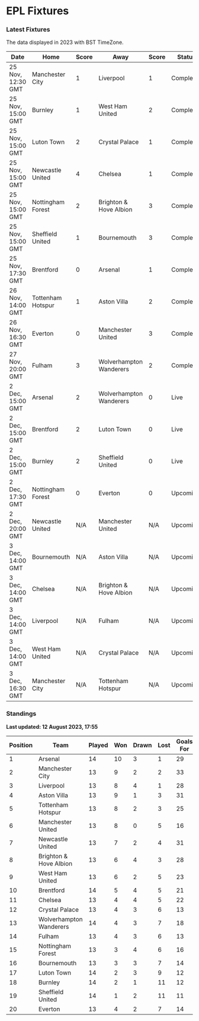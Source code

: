# EPL Fixtures

### Latest Fixtures

The data displayed in 2023 with BST TimeZone.

<!-- START_TABLE -->
| Date | Home | Score | Away | Score | Status |
|-------------|--------|--------------|--------|--------------|--------|
| 25 Nov, 12:30 GMT | Manchester City | 1 | Liverpool | 1 | Completed |
| 25 Nov, 15:00 GMT | Burnley | 1 | West Ham United | 2 | Completed |
| 25 Nov, 15:00 GMT | Luton Town | 2 | Crystal Palace | 1 | Completed |
| 25 Nov, 15:00 GMT | Newcastle United | 4 | Chelsea | 1 | Completed |
| 25 Nov, 15:00 GMT | Nottingham Forest | 2 | Brighton & Hove Albion | 3 | Completed |
| 25 Nov, 15:00 GMT | Sheffield United | 1 | Bournemouth | 3 | Completed |
| 25 Nov, 17:30 GMT | Brentford | 0 | Arsenal | 1 | Completed |
| 26 Nov, 14:00 GMT | Tottenham Hotspur | 1 | Aston Villa | 2 | Completed |
| 26 Nov, 16:30 GMT | Everton | 0 | Manchester United | 3 | Completed |
| 27 Nov, 20:00 GMT | Fulham | 3 | Wolverhampton Wanderers | 2 | Completed |
| 2 Dec, 15:00 GMT | Arsenal | 2 | Wolverhampton Wanderers | 0 | Live |
| 2 Dec, 15:00 GMT | Brentford | 2 | Luton Town | 0 | Live |
| 2 Dec, 15:00 GMT | Burnley | 2 | Sheffield United | 0 | Live |
| 2 Dec, 17:30 GMT | Nottingham Forest | 0 | Everton | 0 | Upcoming |
| 2 Dec, 20:00 GMT | Newcastle United | N/A | Manchester United | N/A | Upcoming |
| 3 Dec, 14:00 GMT | Bournemouth | N/A | Aston Villa | N/A | Upcoming |
| 3 Dec, 14:00 GMT | Chelsea | N/A | Brighton & Hove Albion | N/A | Upcoming |
| 3 Dec, 14:00 GMT | Liverpool | N/A | Fulham | N/A | Upcoming |
| 3 Dec, 14:00 GMT | West Ham United | N/A | Crystal Palace | N/A | Upcoming |
| 3 Dec, 16:30 GMT | Manchester City | N/A | Tottenham Hotspur | N/A | Upcoming |
<!-- END_TABLE -->

### Standings

**Last updated: 12 August 2023, 17:55**

<!-- START_STANDINGS -->
| Position | Team | Played | Won | Drawn | Lost | Goals For | Goals Against | Goal Difference | Points |
|----------|------|--------|-----|-------|------|-----------|---------------|-----------------|--------|
| 1 | Arsenal | 14 | 10 | 3 | 1 | 29 | 10 | 19 | 33 |
| 2 | Manchester City | 13 | 9 | 2 | 2 | 33 | 13 | 20 | 29 |
| 3 | Liverpool | 13 | 8 | 4 | 1 | 28 | 11 | 17 | 28 |
| 4 | Aston Villa | 13 | 9 | 1 | 3 | 31 | 18 | 13 | 28 |
| 5 | Tottenham Hotspur | 13 | 8 | 2 | 3 | 25 | 17 | 8 | 26 |
| 6 | Manchester United | 13 | 8 | 0 | 5 | 16 | 16 | 0 | 24 |
| 7 | Newcastle United | 13 | 7 | 2 | 4 | 31 | 14 | 17 | 23 |
| 8 | Brighton & Hove Albion | 13 | 6 | 4 | 3 | 28 | 23 | 5 | 22 |
| 9 | West Ham United | 13 | 6 | 2 | 5 | 23 | 23 | 0 | 20 |
| 10 | Brentford | 14 | 5 | 4 | 5 | 21 | 18 | 3 | 19 |
| 11 | Chelsea | 13 | 4 | 4 | 5 | 22 | 20 | 2 | 16 |
| 12 | Crystal Palace | 13 | 4 | 3 | 6 | 13 | 18 | -5 | 15 |
| 13 | Wolverhampton Wanderers | 14 | 4 | 3 | 7 | 18 | 25 | -7 | 15 |
| 14 | Fulham | 13 | 4 | 3 | 6 | 13 | 22 | -9 | 15 |
| 15 | Nottingham Forest | 13 | 3 | 4 | 6 | 16 | 21 | -5 | 13 |
| 16 | Bournemouth | 13 | 3 | 3 | 7 | 14 | 28 | -14 | 12 |
| 17 | Luton Town | 14 | 2 | 3 | 9 | 12 | 25 | -13 | 9 |
| 18 | Burnley | 14 | 2 | 1 | 11 | 12 | 32 | -20 | 7 |
| 19 | Sheffield United | 14 | 1 | 2 | 11 | 11 | 36 | -25 | 5 |
| 20 | Everton | 13 | 4 | 2 | 7 | 14 | 20 | -6 | 4 |
<!-- END_STANDINGS -->
